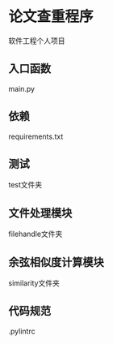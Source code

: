 # 论文查重程序
软件工程个人项目
## 入口函数
main.py
## 依赖
requirements.txt
## 测试
test文件夹
## 文件处理模块
filehandle文件夹
## 余弦相似度计算模块
similarity文件夹
## 代码规范
.pylintrc
